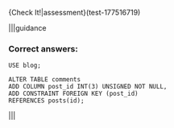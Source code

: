 {Check It!|assessment}(test-177516719)


|||guidance

### Correct answers: 

`USE blog;`

```
ALTER TABLE comments
ADD COLUMN post_id INT(3) UNSIGNED NOT NULL,
ADD CONSTRAINT FOREIGN KEY (post_id)
REFERENCES posts(id);
```

|||